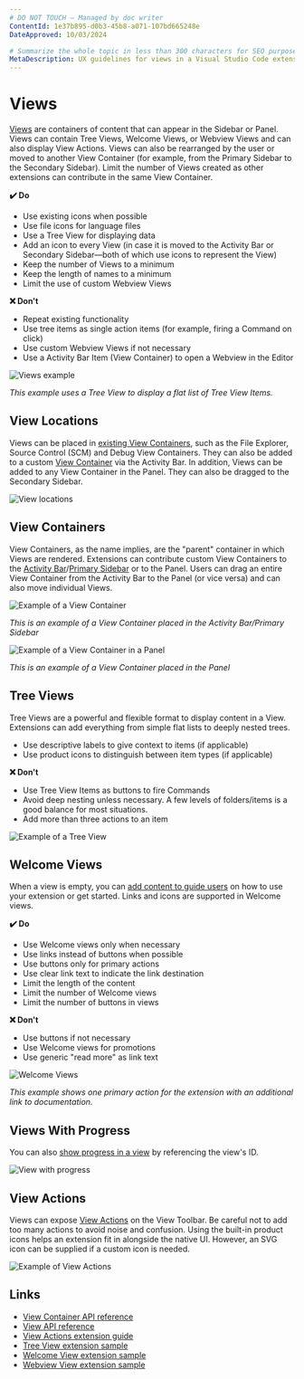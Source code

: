 ```yaml
---
# DO NOT TOUCH — Managed by doc writer
ContentId: 1e37b895-d0b3-45b8-a071-107bd665248e
DateApproved: 10/03/2024

# Summarize the whole topic in less than 300 characters for SEO purpose
MetaDescription: UX guidelines for views in a Visual Studio Code extension.
---
```


# Views

[Views](/api/references/contribution-points#contributes.views) are containers of
content that can appear in the Sidebar or Panel. Views can contain Tree Views,
Welcome Views, or Webview Views and can also display View Actions. Views can
also be rearranged by the user or moved to another View Container (for example,
from the Primary Sidebar to the Secondary Sidebar). Limit the number of Views
created as other extensions can contribute in the same View Container.

**✔️ Do**

-   Use existing icons when possible
-   Use file icons for language files
-   Use a Tree View for displaying data
-   Add an icon to every View (in case it is moved to the Activity Bar or
    Secondary Sidebar—both of which use icons to represent the View)
-   Keep the number of Views to a minimum
-   Keep the length of names to a minimum
-   Limit the use of custom Webview Views

**❌ Don't**

-   Repeat existing functionality
-   Use tree items as single action items (for example, firing a Command on
    click)
-   Use custom Webview Views if not necessary
-   Use a Activity Bar Item (View Container) to open a Webview in the Editor

![Views example](images/examples/view.png)

_This example uses a Tree View to display a flat list of Tree View Items._

## View Locations

Views can be placed in
[existing View Containers](/api/references/contribution-points#contributes.views),
such as the File Explorer, Source Control (SCM) and Debug View Containers. They
can also be added to a custom
[View Container](/api/ux-guidelines/views#view-containers) via the Activity Bar.
In addition, Views can be added to any View Container in the Panel. They can
also be dragged to the Secondary Sidebar.

![View locations](images/examples/view-locations.png)

## View Containers

View Containers, as the name implies, are the "parent" container in which Views
are rendered. Extensions can contribute custom View Containers to the
[Activity Bar](/api/ux-guidelines/activity-bar)/[Primary Sidebar](/api/ux-guidelines/sidebars)
or to the Panel. Users can drag an entire View Container from the Activity Bar
to the Panel (or vice versa) and can also move individual Views.

![Example of a View Container](images/examples/view-container.png)

_This is an example of a View Container placed in the Activity Bar/Primary
Sidebar_

![Example of a View Container in a Panel](images/examples/view-container-panel.png)

_This is an example of a View Container placed in the Panel_

## Tree Views

Tree Views are a powerful and flexible format to display content in a View.
Extensions can add everything from simple flat lists to deeply nested trees.

-   Use descriptive labels to give context to items (if applicable)
-   Use product icons to distinguish between item types (if applicable)

**❌ Don't**

-   Use Tree View Items as buttons to fire Commands
-   Avoid deep nesting unless necessary. A few levels of folders/items is a good
    balance for most situations.
-   Add more than three actions to an item

![Example of a Tree View](images/examples/tree-view.png)

## Welcome Views

When a view is empty, you can
[add content to guide users](/api/references/contribution-points#contributes.viewsWelcome)
on how to use your extension or get started. Links and icons are supported in
Welcome views.

**✔️ Do**

-   Use Welcome views only when necessary
-   Use links instead of buttons when possible
-   Use buttons only for primary actions
-   Use clear link text to indicate the link destination
-   Limit the length of the content
-   Limit the number of Welcome views
-   Limit the number of buttons in views

**❌ Don't**

-   Use buttons if not necessary
-   Use Welcome views for promotions
-   Use generic "read more" as link text

![Welcome Views](images/examples/welcome-view.png)

_This example shows one primary action for the extension with an additional link
to documentation._

## Views With Progress

You can also
[show progress in a view](/api/references/vscode-api#ProgressLocation) by
referencing the view's ID.

![View with progress](images/examples/view-with-progress.png)

## View Actions

Views can expose [View Actions](/api/extension-guides/tree-view#view-actions) on
the View Toolbar. Be careful not to add too many actions to avoid noise and
confusion. Using the built-in product icons helps an extension fit in alongside
the native UI. However, an SVG icon can be supplied if a custom icon is needed.

![Example of View Actions](images/examples/view-toolbar.png)

## Links

-   [View Container API reference](/api/references/contribution-points#contributes.viewsContainers)
-   [View API reference](/api/references/contribution-points#contributes.views)
-   [View Actions extension guide](/api/extension-guides/tree-view#view-actions)
-   [Tree View extension sample](https://github.com/microsoft/vscode-extension-samples/tree/main/tree-view-sample)
-   [Welcome View extension sample](https://github.com/microsoft/vscode-extension-samples/tree/main/welcome-view-content-sample)
-   [Webview View extension sample](https://github.com/microsoft/vscode-extension-samples/tree/main/webview-view-sample)
